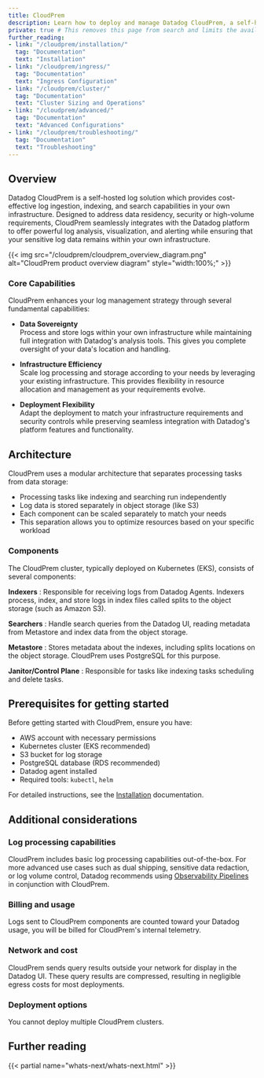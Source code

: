 ```yaml
---
title: CloudPrem
description: Learn how to deploy and manage Datadog CloudPrem, a self-hosted log solution for cost-effective log ingestion, indexing, and search capabilities
private: true # This removes this page from search and limits the availability of this doc to only those that have the link
further_reading:
- link: "/cloudprem/installation/"
  tag: "Documentation"
  text: "Installation"
- link: "/cloudprem/ingress/"
  tag: "Documentation"
  text: "Ingress Configuration"
- link: "/cloudprem/cluster/"
  tag: "Documentation"
  text: "Cluster Sizing and Operations"
- link: "/cloudprem/advanced/"
  tag: "Documentation"
  text: "Advanced Configurations"
- link: "/cloudprem/troubleshooting/"
  tag: "Documentation"
  text: "Troubleshooting"
---
```


## Overview

Datadog CloudPrem is a self-hosted log solution which provides cost-effective log ingestion, indexing, and search capabilities in your own infrastructure. Designed to address data residency, security or high-volume requirements, CloudPrem seamlessly integrates with the Datadog platform to offer powerful log analysis, visualization, and alerting while ensuring that your sensitive log data remains within your own infrastructure.

{{< img src="/cloudprem/cloudprem_overview_diagram.png" alt="CloudPrem product overview diagram" style="width:100%;" >}}

### Core Capabilities
<!-- This sections was populated with Cursor, we can delete if it's not relevant -->

CloudPrem enhances your log management strategy through several fundamental capabilities:
- **Data Sovereignty**<br>
  Process and store logs within your own infrastructure while maintaining full integration with Datadog's analysis tools. This gives you complete oversight of your data's location and handling.

- **Infrastructure Efficiency**<br>
  Scale log processing and storage according to your needs by leveraging your existing infrastructure. This provides flexibility in resource allocation and management as your requirements evolve.

- **Deployment Flexibility**<br>
  Adapt the deployment to match your infrastructure requirements and security controls while preserving seamless integration with Datadog's platform features and functionality.

## Architecture

CloudPrem uses a modular architecture that separates processing tasks from data storage:

- Processing tasks like indexing and searching run independently
- Log data is stored separately in object storage (like S3)
- Each component can be scaled separately to match your needs
- This separation allows you to optimize resources based on your specific workload

<!-- {{< img src="path/to/your/image-name-here.png" alt="TBD CloudPrem architecture and component diagram" style="width:100%;" >}} -->

### Components

The CloudPrem cluster, typically deployed on Kubernetes (EKS), consists of several components:

**Indexers**
: Responsible for receiving logs from Datadog Agents. Indexers process, index, and store logs in index files called splits to the object storage (such as Amazon S3).

**Searchers**
: Handle search queries from the Datadog UI, reading metadata from Metastore and index data from the object storage.

**Metastore**
: Stores metadata about the indexes, including splits locations on the object storage. CloudPrem uses PostgreSQL for this purpose.

**Janitor/Control Plane**
: Responsible for tasks like indexing tasks scheduling and delete tasks.


## Prerequisites for getting started

Before getting started with CloudPrem, ensure you have:

- AWS account with necessary permissions
- Kubernetes cluster (EKS recommended)
- S3 bucket for log storage
- PostgreSQL database (RDS recommended)
- Datadog agent installed
- Required tools: `kubectl`, `helm`

For detailed instructions, see the [Installation][2] documentation.

## Additional considerations

### Log processing capabilities

CloudPrem includes basic log processing capabilities out-of-the-box. For more advanced use cases such as dual shipping, sensitive data redaction, or log volume control, Datadog recommends using [Observability Pipelines][3] in conjunction with CloudPrem.

### Billing and usage

Logs sent to CloudPrem components are counted toward your Datadog usage, you will be billed for CloudPrem's internal telemetry.

### Network and cost

CloudPrem sends query results outside your network for display in the Datadog UI. These query results are compressed, resulting in negligible egress costs for most deployments.

### Deployment options

You cannot deploy multiple CloudPrem clusters.

## Further reading

{{< partial name="whats-next/whats-next.html" >}}

[1]: https://kubernetes-sigs.github.io/aws-load-balancer-controller/latest/deploy/installation/ 
[2]: /cloudprem/installation/
[3]: /observability_pipelines/